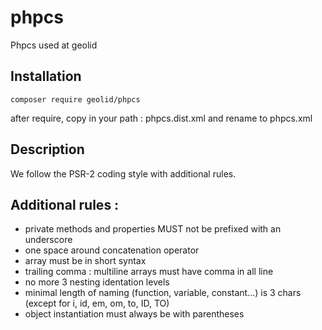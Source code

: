 # phpcs

Phpcs used at geolid

## Installation

    composer require geolid/phpcs
    
after require, copy in your path : phpcs.dist.xml and rename to phpcs.xml

## Description

We follow the PSR-2 coding style with additional rules.

## Additional rules :

 - private methods and properties MUST not be prefixed with an underscore
 - one space around concatenation operator
 - array must be in short syntax
 - trailing comma : multiline arrays must have comma in all line
 - no more 3 nesting identation levels
 - minimal length of naming (function, variable, constant...) is 3 chars (except for i, id, em, om, to, ID, TO)
 - object instantiation must always be with parentheses 